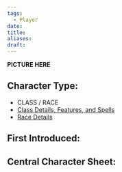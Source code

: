```yaml
---
tags:
  - Player
date: 
title: 
aliases: 
draft:
---
```

**PICTURE HERE**
## Character Type:
- CLASS / RACE
- [Class Details, Features, and Spells](https://www.dndbeyond.com/classes/)
- [Race Details](https://www.dndbeyond.com/races/)
## First Introduced:
## Central Character Sheet:


